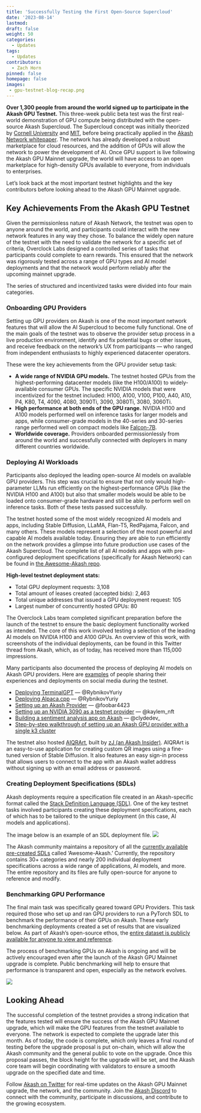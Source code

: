 ```yaml
---
title: 'Successfully Testing the First Open-Source Supercloud'
date: '2023-08-14'
lastmod:
draft: false
weight: 50
categories:
  - Updates
tags:
  - Updates
contributors:
  - Zach Horn
pinned: false
homepage: false
images:
 - gpu-testnet-blog-recap.png
---
```

**Over 1,300 people from around the world signed up to participate in the Akash GPU Testnet.** This three-week public beta test was the first real-world demonstration of GPU compute being distributed with the open-source Akash Supercloud. The Supercloud concept was initially theorized by [Cornell University](http://supercloud.cs.cornell.edu/) and [MIT](https://supercloud.mit.edu/), before being practically applied in the [Akash Network whitepaper](https://akash-web-prod.s3.amazonaws.com/uploads/2020/03/akash-econ.pdf). The network has already developed a robust marketplace for cloud resources, and the addition of GPUs will allow the network to power the development of AI. Once GPU support is live following the Akash GPU Mainnet upgrade, the world will have access to an open marketplace for high-density GPUs available to everyone, from individuals to enterprises.

Let’s look back at the most important testnet highlights and the key contributors before looking ahead to the Akash GPU Mainnet upgrade.

## Key Achievements From the Akash GPU Testnet
Given the permissionless nature of Akash Network, the testnet was open to anyone around the world, and participants could interact with the new network features in any way they chose. To balance the widely open nature of the testnet with the need to validate the network for a specific set of criteria, Overclock Labs designed a controlled series of tasks that participants could complete to earn rewards. This ensured that the network was rigorously tested across a range of GPU types and AI model deployments and that the network would perform reliably after the upcoming mainnet upgrade.

The series of structured and incentivized tasks were divided into four main categories.

### Onboarding GPU Providers
Setting up GPU providers on Akash is one of the most important network features that will allow the AI Supercloud to become fully functional. One of the main goals of the testnet was to observe the provider setup process in a live production environment, identify and fix potential bugs or other issues, and receive feedback on the network’s UX from participants — who ranged from independent enthusiasts to highly experienced datacenter operators.

These were the key achievements from the GPU provider setup task:

- **A wide range of NVIDIA GPU models.** The testnet hosted GPUs from the highest-performing datacenter models (like the H100/A100) to widely-available consumer GPUs. The specific NVIDIA models that were incentivized for the testnet included: H100, A100, V100, P100, A40, A10, P4, K80, T4, 4090, 4080, 3090Ti, 3090, 3080Ti, 3080, 3060Ti.
- **High performance at both ends of the GPU range.** NVIDIA H100 and A100 models performed well on inference tasks for larger models and apps, while consumer-grade models in the 40-series and 30-series range performed well on compact models like [Falcon-7B](https://twitter.com/akashnet_/status/1668727064411635712?s=20).
- **Worldwide coverage.** Providers onboarded permissionlessly from around the world and successfully connected with deployers in many different countries worldwide.

### Deploying AI Workloads
Participants also deployed the leading open-source AI models on available GPU providers. This step was crucial to ensure that not only would high-parameter LLMs run efficiently on the highest-performance GPUs (like the NVIDIA H100 and A100) but also that smaller models would be able to be loaded onto consumer-grade hardware and still be able to perform well on inference tasks. Both of these tests passed successfully. 

The testnet hosted some of the most widely recognized AI models and apps, including Stable Diffusion, LLaMA, Flan-T5, RedPajama, Falcon, and many others. These models represent a selection of the most powerful and capable AI models available today. Ensuring they are able to run efficiently on the network provides a glimpse into future production use cases of the Akash Supercloud. The complete list of all AI models and apps with pre-configured deployment specifications (specifically for Akash Network) can be found in [the Awesome-Akash repo](https://github.com/akash-network/awesome-akash).

**High-level testnet deployment stats:**
- Total GPU deployment requests: 3,108
- Total amount of leases created (accepted bids): 2,463
- Total unique addresses that issued a GPU deployment request: 105
- Largest number of concurrently hosted GPUs: 80

The Overclock Labs team completed significant preparation before the launch of the testnet to ensure the basic deployment functionality worked as intended. The core of this work involved testing a selection of the leading AI models on NVIDIA H100 and A100 GPUs. An overview of this work, with screenshots of the individual deployments, can be found in this Twitter thread from Akash, which, as of today, has received more than 115,000 impressions.

Many participants also documented the process of deploying AI models on Akash GPU providers. Here are [examples](https://twitter.com/akashnet_/status/1677020245352132609?s=20) of people sharing their experiences and deployments on social media during the testnet.

- [Deploying TerminalGPT](https://twitter.com/RybnikovYuriy/status/1676698463214485505?s=20) — @RybnikovYuriy
- [Deploying Alpaca.cpp](http://RybnikovYuriy) — @RybnikovYuriy
- [Setting up an Akash Provider](https://twitter.com/foobar4423/status/1675056235144699904?s=20) — @foobar4423
- [Setting up an NVIDIA 3090 as a testnet provider](https://twitter.com/kaylem_nft/status/1674427595180638208?s=20) — @kaylem_nft
- [Building a sentiment analysis app on Akash](https://twitter.com/clydedev_/status/1676004100176072705?s=20) — @clydedev_
- [Step-by-step walkthrough of setting up an Akash GPU provider with a single k3 cluster](https://www.youtube.com/watch?v=0Kl9T_TEu7U)

The testnet also hosted [AIQRArt](https://twitter.com/akashnet_/status/1678862324801871872?s=20), built by [zJ (an Akash Insider)](https://twitter.com/zJu_u). AIQRArt is an easy-to-use application for creating custom QR images using a fine-tuned version of Stable Diffusion. It also features an easy sign-in process that allows users to connect to the app with an Akash wallet address without signing up with an email address or password.

### Creating Deployment Specifications (SDLs)
Akash deployments require a specification file created in an Akash-specific format called the [Stack Definition Language (SDL)](https://docs.akash.network/readme/stack-definition-language). One of the key testnet tasks involved participants creating these deployment specifications, each of which has to be tailored to the unique deployment (in this case, AI models and applications). 

The image below is an example of an SDL deployment file. 
![](/content/en/blog/successfully-testing-the-first-open-source-supercloud/sdl-image.png)

The Akash community maintains a repository of all the [currently available pre-created SDLs](https://github.com/akash-network/awesome-akash) called ‘Awesome-Akash.’ Currently, the repository contains 30+ categories and nearly 200 individual deployment specifications across a wide range of applications, AI models, and more. The entire repository and its files are fully open-source for anyone to reference and modify.

### Benchmarking GPU Performance
The final main task was specifically geared toward GPU Providers. This task required those who set up and ran GPU providers to run a PyTorch SDL to benchmark the performance of their GPUs on Akash. These early benchmarking deployments created a set of results that are visualized below. As part of Akash’s open-source ethos, the [entire dataset is publicly available for anyone to view and reference](https://docs.google.com/spreadsheets/d/1mkJOpmDqa0nY8llpCt0k0F7N0y8I9hgC_1X5LyYJw4g/edit?usp=sharing).

The process of benchmarking GPUs on Akash is ongoing and will be actively encouraged even after the launch of the Akash GPU Mainnet upgrade is complete. Public benchmarking will help to ensure that performance is transparent and open, especially as the network evolves.

![](content/en/blog/successfully-testing-the-first-open-source-supercloud/testnet-results.png)


## Looking Ahead
The successful completion of the testnet provides a strong indication that the features tested will ensure the success of the Akash GPU Mainnet upgrade, which will make the GPU features from the testnet available to everyone. The network is expected to complete the upgrade later this month. As of today, the code is complete, which only leaves a final round of testing before the upgrade proposal is put on-chain, which will allow the Akash community and the general public to vote on the upgrade. Once this proposal passes, the block height for the upgrade will be set, and the Akash core team will begin coordinating with validators to ensure a smooth upgrade on the specified date and time. 

Follow [Akash on Twitter](https://twitter.com/akashnet_) for real-time updates on the Akash GPU Mainnet upgrade, the network, and the community. Join the [Akash Discord](https://discord.akash.network) to connect with the community, participate in discussions, and contribute to the growing ecosystem.
